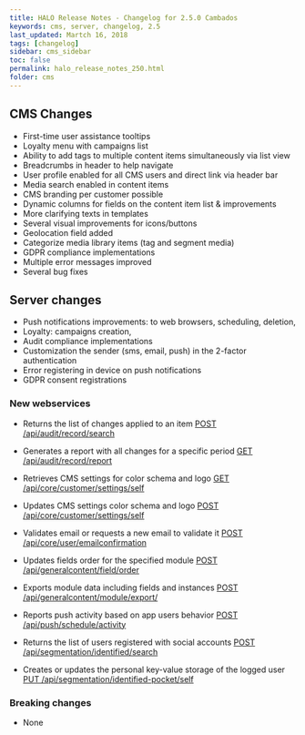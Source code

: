 ```yaml
---
title: HALO Release Notes - Changelog for 2.5.0 Cambados
keywords: cms, server, changelog, 2.5
last_updated: Martch 16, 2018
tags: [changelog]
sidebar: cms_sidebar
toc: false
permalink: halo_release_notes_250.html
folder: cms
---
```


## CMS Changes
- First-time user assistance tooltips
- Loyalty menu with campaigns list
- Ability to add tags to multiple content items simultaneously via list view
- Breadcrumbs in header to help navigate
- User profile enabled for all CMS users and direct link via header bar
- Media search enabled in content items
- CMS branding per customer possible
- Dynamic columns for fields on the content item list & improvements
- More clarifying texts in templates
- Several visual improvements for icons/buttons
- Geolocation field added
- Categorize media library items (tag and segment media)
- GDPR compliance implementations
- Multiple error messages improved
- Several bug fixes

## Server changes
- Push notifications improvements: to web browsers, scheduling, deletion, 
- Loyalty: campaigns creation,
- Audit compliance implementations
- Customization the sender (sms, email, push) in the 2-factor authentication
- Error registering in device on push notifications
- GDPR consent registrations 

### New webservices

- Returns the list of changes applied to an item
[POST /api/audit/record/search]()

- Generates a report with all changes for a specific period
[GET /api/audit/record/report]()

- Retrieves CMS settings for color schema and logo
[GET /api/core/customer/settings/self]()

- Updates CMS settings color schema and logo
[POST /api/core/customer/settings/self]()

- Validates email or requests a new email to validate it
[POST /api/core/user/emailconfirmation]()

- Updates fields order for the specified module
[POST /api/generalcontent/field/order]()

- Exports module data including fields and instances
[POST /api/generalcontent/module/export/]()

- Reports push activity based on app users behavior
[POST /api/push/schedule/activity]()

- Returns the list of users registered with social accounts
[POST /api/segmentation/identified/search]()

- Creates or updates the personal key-value storage of the logged user
[PUT /api/segmentation/identified-pocket/self]()

### Breaking changes

- None


